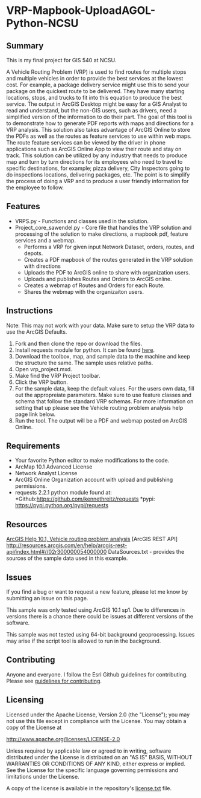 # VRP-Mapbook-UploadAGOL-Python-NCSU

## Summary

This is my final project for GIS 540 at NCSU. 

A Vehicle Routing Problem (VRP) is used to find routes for multiple stops and multiple vehicles in order to provide the best services at the lowest cost. For example, a package delivery service might use this to send your package on the quickest route to be delivered. They have many starting locations, stops, and trucks to fit into this equation to produce the best service. The output in ArcGIS Desktop might be easy for a GIS Analyst to read and understand, but the non-GIS users, such as drivers, need a simplified version of the information to do their part. The goal of this tool is to demonstrate how to generate PDF reports with maps and directions for a VRP analysis. This solution also takes advantage of ArcGIS Online to store the PDFs as well as the routes as feature services to use within web maps. The route feature services can be viewed by the driver in phone applications such as ArcGIS Online App to view their route and stay on track. This solution can be utilized by any industry that needs to produce map and turn by turn directions for its employees who need to travel to specific destinations, for example; pizza delivery, City Inspectors going to do inspections locations, delivering packages, etc. The point is to simplify the process of doing a VRP and to produce a user friendly information for the employee to follow.

## Features

* VRPS.py - Functions and classes used in the solution.
* Project_core_sawendel.py - Core file that handles the VRP solution and processing of the solution to make directions, a mapbook pdf, feature services and a webmap. 
	* Performs a VRP for given input Network Dataset, orders, routes, and depots.
	* Creates a PDF mapbook of the routes generated in the VRP solution with directions
	* Uploads the PDF to ArcGIS online to share with organization users.
	* Uploads and publishes Routes and Orders to ArcGIS online.
	* Creates a webmap of Routes and Orders for each Route.
	* Shares the webmap with the organizaiton users.


## Instructions

Note: This may not work with your data. Make sure to setup the VRP data to use the ArcGIS Defaults.

1. Fork and then clone the repo or download the files.
2. Install requests module for python. It can be found [here](https://github.com/kennethreitz/requests). 
3. Download the toolbox, map, and sample data to the machine and keep the
    structure the same. The sample uses relative paths.
4. Open vrp_project.mxd.
5. Make find the VRP Project toolbar.
6. Click the VRP button.
7. For the sample data, keep the default values. For the users own data, fill
    out the appropreiate parameters. Make sure to use feature classes and schema
    that follow the standard VRP schemas. For more information on setting that
    up please see the Vehicle routing problem analysis help page link below.
8. Run the tool. The output will be a PDF and webmap posted on ArcGIS Online.


## Requirements

* Your favorite Python editor to make modifications to the code.
* ArcMap 10.1 Advanced License
* Network Analyst License
* ArcGIS Online Organization account with upload and publishing permissions.
* requests 2.2.1 python module found at:
    *Github:https://github.com/kennethreitz/requests
    *pypi: https://pypi.python.org/pypi/requests


## Resources

[ArcGIS Help 10.1, Vehicle routing problem analysis](http://resources.arcgis.com/en/help/main/10.1/index.html#//00470000004v000000)
[ArcGIS REST API] http://resources.arcgis.com/en/help/arcgis-rest-api/index.html#//02r300000054000000
DataSources.txt - provides the sources of the sample data used in this example.

## Issues

If you find a bug or want to request a new feature, please let me know by submitting an issue on this page.

This sample was only tested using ArcGIS 10.1 sp1. Due to differences in versions
there is a chance there could be issues at different versions of the software.

This sample was not tested using 64-bit background geoprocessing. Issues may
arise if the script tool is allowed to run in the background.

## Contributing

Anyone and everyone. I follow the Esri Github guidelines for contributing. Please see [guidelines for contributing](https://github.com/esri/contributing).


## Licensing

Licensed under the Apache License, Version 2.0 (the "License");
you may not use this file except in compliance with the License.
You may obtain a copy of the License at


   http://www.apache.org/licenses/LICENSE-2.0


Unless required by applicable law or agreed to in writing, software
distributed under the License is distributed on an "AS IS" BASIS,
WITHOUT WARRANTIES OR CONDITIONS OF ANY KIND, either express or implied.
See the License for the specific language governing permissions and
limitations under the License.


A copy of the license is available in the repository's [license.txt](https://github.com/swwendel/ParcelFabricInvestigator-python-addin/blob/master/license.txt) file.